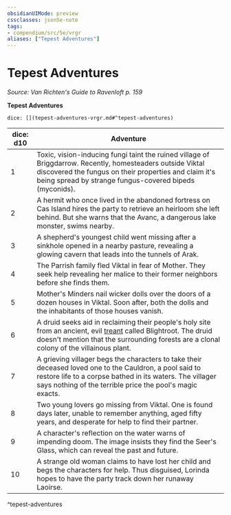 ```yaml
---
obsidianUIMode: preview
cssclasses: json5e-note
tags:
- compendium/src/5e/vrgr
aliases: ["Tepest Adventures"]
---
```

# Tepest Adventures
*Source: Van Richten's Guide to Ravenloft p. 159* 

**Tepest Adventures**

`dice: [](tepest-adventures-vrgr.md#^tepest-adventures)`

| dice: d10 | Adventure |
|-----------|-----------|
| 1 | Toxic, vision-inducing fungi taint the ruined village of Briggdarrow. Recently, homesteaders outside Viktal discovered the fungus on their properties and claim it's being spread by strange fungus-covered bipeds (myconids). |
| 2 | A hermit who once lived in the abandoned fortress on Cas Island hires the party to retrieve an heirloom she left behind. But she warns that the Avanc, a dangerous lake monster, swims nearby. |
| 3 | A shepherd's youngest child went missing after a sinkhole opened in a nearby pasture, revealing a glowing cavern that leads into the tunnels of Arak. |
| 4 | The Parrish family fled Viktal in fear of Mother. They seek help revealing her malice to their former neighbors before she finds them. |
| 5 | Mother's Minders nail wicker dolls over the doors of a dozen houses in Viktal. Soon after, both the dolls and the inhabitants of those houses vanish. |
| 6 | A druid seeks aid in reclaiming their people's holy site from an ancient, evil [treant](/3-Mechanics/CLI/bestiary/plant/treant.md) called Blightroot. The druid doesn't mention that the surrounding forests are a clonal colony of the villainous plant. |
| 7 | A grieving villager begs the characters to take their deceased loved one to the Cauldron, a pool said to restore life to a corpse bathed in its waters. The villager says nothing of the terrible price the pool's magic exacts. |
| 8 | Two young lovers go missing from Viktal. One is found days later, unable to remember anything, aged fifty years, and desperate for help to find their partner. |
| 9 | A character's reflection on the water warns of impending doom. The image insists they find the Seer's Glass, which can reveal the past and future. |
| 10 | A strange old woman claims to have lost her child and begs the characters for help. Thus disguised, Lorinda hopes to have the party track down her runaway Laoirse. |
^tepest-adventures